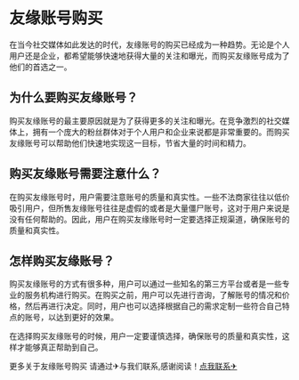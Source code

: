 # 友缘账号购买

在当今社交媒体如此发达的时代，友缘账号的购买已经成为一种趋势。无论是个人用户还是企业，都希望能够快速地获得大量的关注和曝光，而购买友缘账号成为了他们的首选之一。

## 为什么要购买友缘账号？

购买友缘账号的最主要原因就是为了获得更多的关注和曝光。在竞争激烈的社交媒体上，拥有一个庞大的粉丝群体对于个人用户和企业来说都是非常重要的。而购买友缘账号可以帮助他们快速地实现这一目标，节省大量的时间和精力。

## 购买友缘账号需要注意什么？

在购买友缘账号时，用户需要注意账号的质量和真实性。一些不法商家往往以低价吸引用户，但所售友缘账号往往是虚假的或者是大量僵尸账号，这对于用户来说是没有任何帮助的。因此，用户在购买友缘账号时一定要选择正规渠道，确保账号的质量和真实性。

## 怎样购买友缘账号？

购买友缘账号的方式有很多种，用户可以通过一些知名的第三方平台或者是一些专业的服务机构进行购买。在购买之前，用户可以先进行咨询，了解账号的情况和价格，然后再进行决定。同时，用户也可以选择根据自己的需求定制一些符合自己特点的账号，以达到更好的效果。

在选择购买友缘账号的时候，用户一定要谨慎选择，确保账号的质量和真实性，这样才能够真正帮助到自己。

更多关于友缘账号购买 请通过✈与我们联系,感谢阅读！[点我联系✈](https://www.G208.com)